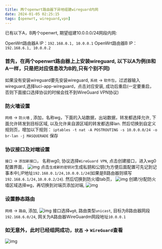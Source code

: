 ```yaml
---
title: 两个openwrt路由器下异地组建wireguard内网
date: 2024-01-05 02:25:15
tags: [openwrt, wireguard,vpn]
---
```

已有以下A，B两个openwrt, 期望组建10.0.0.0/24网段内网:


OpenWrt路由器A IP：`192.168.0.1, 10.0.0.1`
OpenWrt路由器B IP：`192.168.6.1, 10.0.0.2`

### 首先，在两个openwrt路由器上上安装wireguard, 以下以A为例(B和A一样，只是把对应信息改为B的,只有个别不同)
如果没有安装wireguard要先安装wireguard, `系统` -> `软件包`，过滤器输入wireguard,选择luci-app-wireguard，点击对应安装, 成功后重启(一定要重启，否则下面接口选择协议的时候会找不到WireGuard VPN协议)

### 防火墙设置
`网络` -> `防火墙` , 添加，名称wg，下面的入站数据，出站数据，转发都选择允许, 下面允许转发到目标区域, 以及允许来自源区域的转发都选择lan.
然后切换到自定义规则页，增加以下规则：
`iptables -t nat -A POSTROUTING -s 10.0.0.0/24 -o br-lan -j MASQUERADE`
保存

### 协议接口及对端设置
`接口` -> `添加新接口`， 名称wg0, 协议选择`WireGuard VPN`, 点击创建接口，进入wg0配置界面，
![img](/image/wireguard/wg1.jpg)
点击`生成新的密钥对`生成私钥和公钥(为方便后面配置可先记到记事本中),IP地址`192.168.0.1/24,10.0.0.1/24`(如果是B路由器则填写`192.168.6.1/24,10.0.0.2/24`). 然后切换到防火墙tab页，
![img](/image/wireguard/wg2.jpg)
创建/分配防火墙区域选择wg，再切换到对端页添加对端,
![img](/image/wireguard/wg3.jpg)

### 设置静态路由
`网络` -> `路由`, 添加,
![img](/image/wireguard/wg4.jpg)
接口选择`wg0`, 路由类型`unicast`, 目标为B路由器网段`192.168.6.0/24`, 网关为A路由器WireGuardm网段地址`10.0.0.1`

### 如无意外，此时已经组网成功，`状态` -> `WireGuard`查看
![img](/image/wireguard/wg5.jpg)
